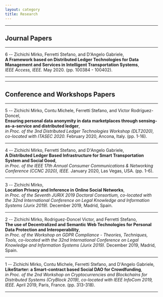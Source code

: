 ```yaml
---
layout: category
title: Research
---
```


---

## Journal Papers

---

6 -- Zichichi Mirko, Ferretti Stefano, and D'Angelo Gabriele,
<br>
**A Framework based on Distributed Ledger Technologies for Data Management and Services in Intelligent Transportation Systems**,
<br>
_IEEE Access, IEEE._ May 2020. (pp. 100384 - 100402).

---

---

## Conference and Workshops Papers

---

5 -- Zichichi Mirko, Contu Michele, Ferretti Stefano, and Victor Rodríguez-Doncel,
<br>
**Ensuring personal data anonymity in data marketplaces through sensing-as-a-service and distributed ledger**,
<br>
_in Proc. of the 3nd Distributed Ledger Technologies Workshop (DLT2020), co-located with ITASEC 2020._ February 2020, Ancona, Italy. (pp. 1-16).

---

4 -- Zichichi Mirko, Ferretti Stefano, and D'Angelo Gabriele,
<br>
**A Distributed Ledger Based Infrastructure for Smart Transportation System and Social Good**,
<br>
_in Proc. of the IEEE 17th Annual Consumer Communications & Networking Conference (CCNC 2020), IEEE._ January 2020, Las Vegas, USA. (pp. 1-6).

---

3 -- Zichichi Mirko,
<br>
**Location Privacy and Inference in Online Social Networks**,
<br>
_in Proc. of the Seventh JURIX 2019 Doctoral Consortium, co-located with the 32nd International Conference on Legal Knowledge and Information Systems (Jurix 2019)._ December 2019, Madrid, Spain.

---

2 -- Zichichi Mirko, Rodriguez-Doncel Victor, and Ferretti Stefano,
<br>
**The use of Decentralized and Semantic Web Technologies for Personal Data Protection and Interoperability**,
<br>
_in Proc. of the Workshop on GDPR Compliance - Theories, Techniques, Tools, co-located with the 32nd International Conference on Legal Knowledge and Information Systems (Jurix 2019)._ December 2019, Madrid, Spain.

---

1 -- Zichichi Mirko, Contu Michele, Ferretti Stefano, and D'Angelo Gabriele,
<br>
**LikeStarter: a Smart-contract based Social DAO for Crowdfunding**,
<br>
_in Proc. of the 2nd Workshop on Cryptocurrencies and Blockchains for Distributed Systems (CryBlock 2019), co-located with IEEE InfoCom 2019, IEEE._ April 2019, Paris, France. (pp. 313-318).

---
